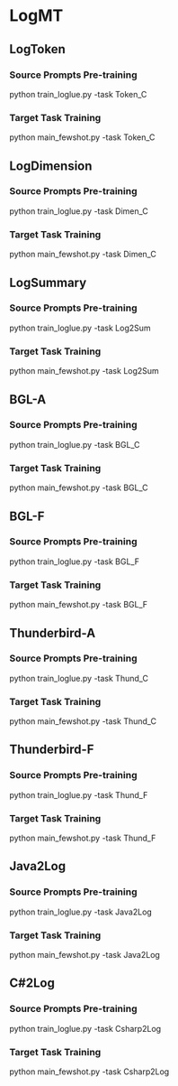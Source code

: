 # LogMT

## LogToken
### Source Prompts Pre-training
python train_loglue.py -task Token_C
### Target Task Training
python main_fewshot.py -task Token_C

## LogDimension
### Source Prompts Pre-training
python train_loglue.py -task Dimen_C
### Target Task Training
python main_fewshot.py -task Dimen_C

## LogSummary
### Source Prompts Pre-training
python train_loglue.py -task Log2Sum
### Target Task Training
python main_fewshot.py -task Log2Sum

## BGL-A
### Source Prompts Pre-training
python train_loglue.py -task BGL_C
### Target Task Training
python main_fewshot.py -task BGL_C

## BGL-F
### Source Prompts Pre-training
python train_loglue.py -task BGL_F
### Target Task Training
python main_fewshot.py -task BGL_F

## Thunderbird-A
### Source Prompts Pre-training
python train_loglue.py -task Thund_C
### Target Task Training
python main_fewshot.py -task Thund_C

## Thunderbird-F
### Source Prompts Pre-training
python train_loglue.py -task Thund_F
### Target Task Training
python main_fewshot.py -task Thund_F

## Java2Log
### Source Prompts Pre-training
python train_loglue.py -task Java2Log
### Target Task Training
python main_fewshot.py -task Java2Log

## C\#2Log
### Source Prompts Pre-training
python train_loglue.py -task Csharp2Log
### Target Task Training
python main_fewshot.py -task Csharp2Log
